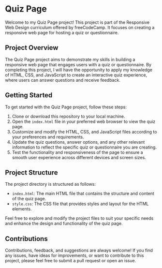# Quiz Page

Welcome to my Quiz Page project! This project is part of the Responsive Web Design curriculum offered by freeCodeCamp. It focuses on creating a responsive web page for hosting a quiz or questionnaire.

## Project Overview

The Quiz Page project aims to demonstrate my skills in building a responsive web page that engages users with a quiz or questionnaire. By completing this project, I will have the opportunity to apply my knowledge of HTML, CSS, and JavaScript to create an interactive quiz experience, where users can answer questions and receive feedback.

## Getting Started

To get started with the Quiz Page project, follow these steps:

1. Clone or download this repository to your local machine.
2. Open the `index.html` file in your preferred web browser to view the quiz page.
3. Customize and modify the HTML, CSS, and JavaScript files according to your preferences and requirements.
4. Update the quiz questions, answer options, and any other relevant information to reflect the specific quiz or questionnaire you are creating.
5. Test the functionality and responsiveness of the page to ensure a smooth user experience across different devices and screen sizes.

## Project Structure

The project directory is structured as follows:

- `index.html`: The main HTML file that contains the structure and content of the quiz page.
- `style.css`: The CSS file that provides styles and layout for the HTML elements.

Feel free to explore and modify the project files to suit your specific needs and enhance the design and functionality of the quiz page.

## Contributions

Contributions, feedback, and suggestions are always welcome! If you find any issues, have ideas for improvements, or want to contribute to this project, please feel free to submit a pull request or open an issue.

